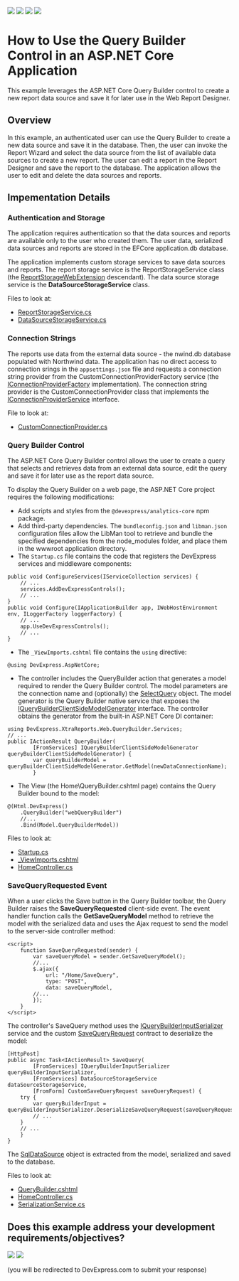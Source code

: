 <!-- default badges list -->
![](https://img.shields.io/endpoint?url=https://codecentral.devexpress.com/api/v1/VersionRange/301933305/21.2.3%2B)
[![](https://img.shields.io/badge/Open_in_DevExpress_Support_Center-FF7200?style=flat-square&logo=DevExpress&logoColor=white)](https://supportcenter.devexpress.com/ticket/details/T937730)
[![](https://img.shields.io/badge/📖_How_to_use_DevExpress_Examples-e9f6fc?style=flat-square)](https://docs.devexpress.com/GeneralInformation/403183)
[![](https://img.shields.io/badge/💬_Leave_Feedback-feecdd?style=flat-square)](#does-this-example-address-your-development-requirementsobjectives)
<!-- default badges end -->
# How to Use the Query Builder Control in an ASP.NET Core Application

This example leverages the ASP.NET Core Query Builder control to create a new report data source and save it for later use in the Web Report Designer.

## Overview

In this example, an authenticated user can use the Query Builder to create a new data source and save it in the database. Then, the user can invoke the Report Wizard and select the data source from the list of available data sources to create a new report. The user can edit a report in the Report Designer and save the report to the database.
The application allows the user to edit and delete the data sources and reports.

## Impementation Details 

### Authentication and Storage
The application requires authentication so that the data sources and reports are available only to the user who created them. The user data, serialized data sources and reports are stored in the EFCore application.db database. 

The application implements custom storage services to save data sources and reports. The report storage service is the ReportStorageService class (the [ReportStorageWebExtension](https://docs.devexpress.com/XtraReports/DevExpress.XtraReports.Web.Extensions.ReportStorageWebExtension) descendant).
The data source storage service is the **DataSourceStorageService** class.

Files to look at: 
- [ReportStorageService.cs](./CS/AspNetCoreQueryBuilderApp/Services/ReportStorageService.cs)
- [DataSourceStorageService.cs](./CS/AspNetCoreQueryBuilderApp/Services/DataSourceStorageService.cs)

### Connection Strings

The reports use data from the external data source - the nwind.db database populated with Northwind data. The application has no direct access to connection srings in the `appsettings.json` file and requests a connection string provider from the CustomConnectionProviderFactory service (the [IConnectionProviderFactory](https://docs.devexpress.com/CoreLibraries/DevExpress.DataAccess.Web.IConnectionProviderFactory) implementation). The connection string provider is the CustomConnectionProvider class that implements the [IConnectionProviderService](https://docs.devexpress.com/CoreLibraries/DevExpress.DataAccess.Wizard.Services.IConnectionProviderService) interface.

File to look at: 
- [CustomConnectionProvider.cs](./CS/AspNetCoreQueryBuilderApp/Services/CustomConnectionProvider.cs)

### Query Builder Control

The ASP.NET Core Query Builder control allows the user to create a query that selects and retrieves data from an external data source, edit the query and save it for later use as the report data source.

To display the Query Builder on a web page, the ASP.NET Core project requires the following modifications:

* Add scripts and styles from the `@devexpress/analytics-core` npm package.
* Add third-party dependencies. The `bundleconfig.json` and `libman.json` configuration files allow the LibMan tool to retrieve and bundle the specified dependencies from the node_modules folder, and place them in the wwwroot application directory.
* The `Startup.cs` file contains the code that registers the DevExpress services and middleware components:
```
public void ConfigureServices(IServiceCollection services) {
	// ...
	services.AddDevExpressControls();
	// ...
}
public void Configure(IApplicationBuilder app, IWebHostEnvironment env, ILoggerFactory loggerFactory) {
	// ...
	app.UseDevExpressControls();
	// ...
}
```
* The `_ViewImports.cshtml` file contains the `using` directive:
```
@using DevExpress.AspNetCore;
```
* The controller includes the QueryBuilder action that generates a model required to render the Query Builder control. The model parameters are the connection name and (optionally) the [SelectQuery](https://docs.devexpress.com/CoreLibraries/DevExpress.DataAccess.Sql.SelectQuery) object. The model generator is the Query Builder native service that exposes the [IQueryBuilderClientSideModelGenerator](https://docs.devexpress.com/XtraReports/DevExpress.XtraReports.Web.QueryBuilder.Services.IQueryBuilderClientSideModelGenerator) interface. The controller obtains the generator from the built-in ASP.NET Core DI container:
```
using DevExpress.XtraReports.Web.QueryBuilder.Services;
// ...
public IActionResult QueryBuilder(
		[FromServices] IQueryBuilderClientSideModelGenerator queryBuilderClientSideModelGenerator) {
		var queryBuilderModel = queryBuilderClientSideModelGenerator.GetModel(newDataConnectionName);
		}
``` 
* The View (the Home\QueryBuilder.cshtml page) contains the Query Builder bound to the model:

```
@(Html.DevExpress()
    .QueryBuilder("webQueryBuilder")
	//...
    .Bind(Model.QueryBuilderModel))
```

Files to look at: 
- [Startup.cs](./CS/AspNetCoreQueryBuilderApp/Startup.cs)
- [_ViewImports.cshtml](./CS/AspNetCoreQueryBuilderApp/Views/_ViewImports.cshtml)
- [HomeController.cs](./CS/AspNetCoreQueryBuilderApp/Controllers/HomeController.cs)

### SaveQueryRequested Event
When a user clicks the Save button in the Query Builder toolbar, the Query Builder raises the **SaveQueryRequested** client-side event. The event handler function calls the **GetSaveQueryModel** method to retrieve the model with the serialized data and uses the Ajax request to send the model to the server-side controller method:

```
<script>
    function SaveQueryRequested(sender) {
        var saveQueryModel = sender.GetSaveQueryModel();
        //...
		$.ajax({
			url: "/Home/SaveQuery",
			type: "POST",
			data: saveQueryModel,
		//...
        });
    }
</script>
```
The controller's SaveQuery method uses the [IQueryBuilderInputSerializer](https://docs.devexpress.com/CoreLibraries/DevExpress.DataAccess.Web.QueryBuilder.IQueryBuilderInputSerializer) service and the custom [SaveQueryRequest](https://docs.devexpress.com/CoreLibraries/DevExpress.DataAccess.Web.QueryBuilder.DataContracts.SaveQueryRequest) contract to deserialize the model:

```
[HttpPost]
public async Task<IActionResult> SaveQuery(
		[FromServices] IQueryBuilderInputSerializer queryBuilderInputSerializer,
		[FromServices] DataSourceStorageService dataSourceStorageService,
		[FromForm] CustomSaveQueryRequest saveQueryRequest) {
	try {
		var queryBuilderInput = queryBuilderInputSerializer.DeserializeSaveQueryRequest(saveQueryRequest);
		// ...
	}
	// ...
	}
}
```
The [SqlDataSource](https://docs.devexpress.com/CoreLibraries/DevExpress.DataAccess.Sql.SqlDataSource) object is extracted from the model, serialized and saved to the database.

Files to look at: 
- [QueryBuilder.cshtml](./CS/AspNetCoreQueryBuilderApp/Views/Home/QueryBuilder.cshtml)
- [HomeController.cs](./CS/AspNetCoreQueryBuilderApp/Controllers/HomeController.cs)
- [SerializationService.cs](./CS/AspNetCoreQueryBuilderApp/Services/SerializationService.cs)

<!-- feedback -->
## Does this example address your development requirements/objectives?

[<img src="https://www.devexpress.com/support/examples/i/yes-button.svg"/>](https://www.devexpress.com/support/examples/survey.xml?utm_source=github&utm_campaign=query-builder-use-in-asp-net-core-application&~~~was_helpful=yes) [<img src="https://www.devexpress.com/support/examples/i/no-button.svg"/>](https://www.devexpress.com/support/examples/survey.xml?utm_source=github&utm_campaign=query-builder-use-in-asp-net-core-application&~~~was_helpful=no)

(you will be redirected to DevExpress.com to submit your response)
<!-- feedback end -->
